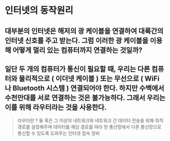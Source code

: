 # 인터넷의 동작원리

## 대부분의 인터넷은 해저의 광 케이블을 연결하여 대륙간의 인터넷 신호를 주고 받는다. 그럼 이러한 광 케이블을 이용해 어떻게 멀리 있는 컴퓨터까지 연결하는 것일까? 

## 일단 두 개의 컴퓨터가 통신이 필요할 때, 우리는 다른 컴퓨터와 물리적으로 ( 이더넷 케이블 ) 또는 무선으로 ( WiFi 나 Bluetooth 시스템 ) 연결되어야 한다. 하지만 수백에서 수천만대를 서로 연결하는 것은 불가능하다. 그래서 우리는 이를 위해 라우터라는 것을 사용한다.

> 라우터란 ? 둘 혹은 그 이상의 네트워크와 네트워크 간 데이터 전송을 위해 최적 경로를 설정해주며 데이터를 해당 경로를 따라 한 통신망에서 다른 통신망으로 통신할 수 있도록 도와주는 인터넷 접속 장비